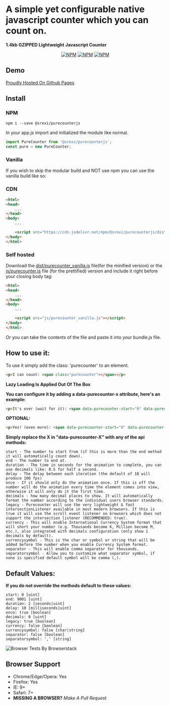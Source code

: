 # A simple yet configurable native javascript counter which you can __count__ on.
**1.4kb GZIPPED Lightweight Javascript Counter**

<p align="center">
    <a href="https://www.npmjs.com/package/@srexi/purecounterjs"><img src="https://img.shields.io/npm/v/@srexi/purecounterjs.svg" alt="NPM"></a>
    <a href="https://npmcharts.com/compare/@srexi/purecounterjs?minimal=true"><img src="https://img.shields.io/npm/dt/@srexi/purecounterjs.svg" alt="NPM"></a>
    <a href="https://www.npmjs.com/package/@srexi/purecounterjs"><img src="https://img.shields.io/npm/l/@srexi/purecounterjs.svg" alt="NPM"></a>
</p>

## Demo
[Proudly Hosted On Github Pages](https://srexi.github.io/purecounterjs/)

## Install

### NPM
```
npm i --save @srexi/purecounterjs
```
In your app.js import and initialized the module like normal.
```js
import PureCounter from '@srexi/purecounterjs';
const pure = new PureCounter;
```

### Vanilla
If you wish to skip the modular build and NOT use npm you can use the vanilla build like so:

### CDN
```html
<html>
<head>
    ...
</head>
<body>
    ...

    <script src="https://cdn.jsdelivr.net/npm/@srexi/purecounterjs/dist/purecounter_vanilla.js"></script>
</body>
</html>
```

### Self hosted
Download the [dist/purecounter_vanilla.js]() file(for the minified version) or the [js/purecounter.js]() file (for the prettified) version and include it right before your closing body tag:
```html
<html>
<head>
    ...
</head>
<body>
    ...

    <script src="js/purecounter_vanilla.js"></script>
</body>
</html>
```
Or you can take the contents of the file and paste it into your bundle.js file.

## How to use it:
To use it simply add the class: 'purecounter' to an element.
```html
<p>I can count: <span class="purecounter"></span></p>
```
**Lazy Loading Is Applied Out Of The Box**

**You can configure it by adding a data-purecounter-x attribute, here's an example:**
```html
<p>It's over (wait for it): <span data-purecounter-start="0" data-purecounter-end="9001" class="purecounter">0</span>!!!</p>
```

**OPTIONAL:**
```html
<p>Yes! (even more): <span data-purecounter-start="0" data-purecounter-end="9001" data-purecounter-separator="true" data-purecounter-separatorsymbol="," class="purecounter">0</span>!!!</p>
```

**Simply replace the X in "data-purecounter-X" with any of the api methods:**
```
start - The number to start from (if this is more than the end method it will automatically count down).
end - The number to end at.
duration - The time in seconds for the animation to complete, you can use decimals like: 0.5 for half a second.
delay - The delay between each iteration (the default of 10 will produce 100 fps)
once - If it should only do the animation once. If this is off the number will do the animation every time the element comes into view, otherwise it will only do it the first time.
decimals - how many decimal places to show. It will automatically format the number according to the individual users browser standards.
legacy - Purecounter will use the very lightweight & fast intersectionListener available in most modern browsers. If this is true it will use the scroll event listener on browsers which does not support the intersection listener (RECOMMENDED: true).
currency - This will enable International Currency System format that will short your number (e.g. Thousands become K, Million become M, etc.), also integrated with decimals configuration (only show 1 decimals by default).
currencysymbol - This is the char or symbol or string that will be added before the number when you enable Currency System format.
separator - This will enable comma separator for thousands.
separatorsymbol - Allow you to customize what separator symbol, if none is specified default symbol will be comma (,).
```

## Default Values:
**If you do not override the methods default to these values:**
```
start: 0 [uint]
end: 9001 [uint]
duration: 2 [seconds|uint]
delay: 10 [milliseconds|uint]
once: true [boolean]
decimals: 0 [uint]
legacy: true [boolean]
currency: false [boolean]
currencysymbol: false [char|string]
separator: false [boolean]
separatorsymbol: ',' [string]
```

![Browser Tests By Browserstack](https://github.com/srexi/purecounterjs/blob/main/asset/browserstack-logo-600x315.png)
## Browser Support
- Chrome/Edge/Opera: Yes
- Firefox: Yes
- IE: 9+
- Safari: 7+
- **MISSING A BROWSER?** *Make A Pull Request*
